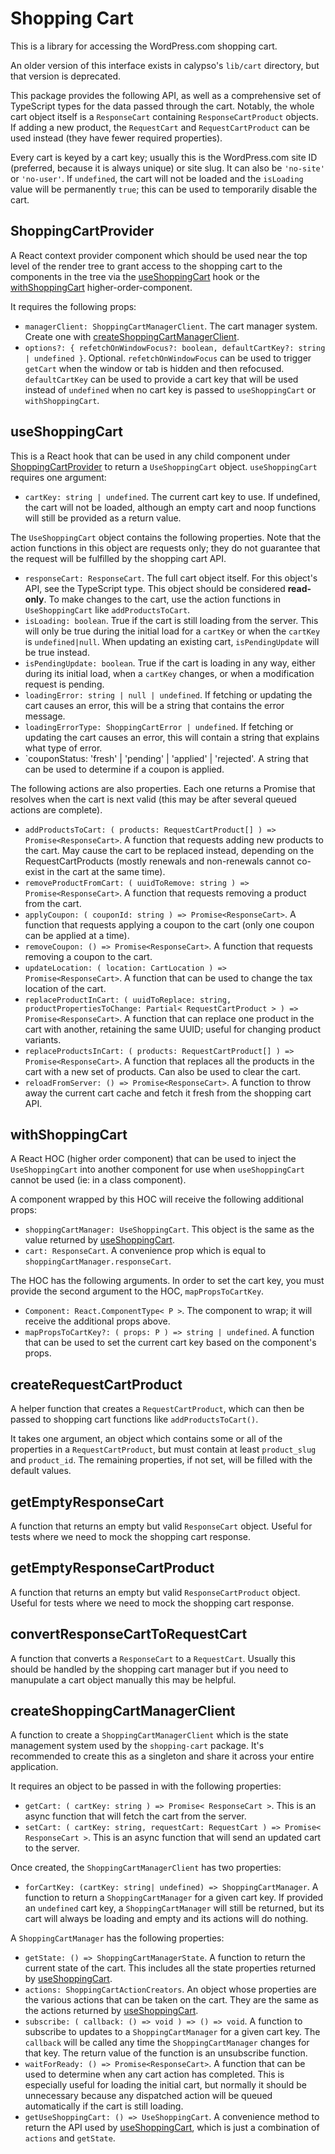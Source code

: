 # Shopping Cart

This is a library for accessing the WordPress.com shopping cart.

An older version of this interface exists in calypso's `lib/cart` directory, but that version is deprecated.

This package provides the following API, as well as a comprehensive set of TypeScript types for the data passed through the cart. Notably, the whole cart object itself is a `ResponseCart` containing `ResponseCartProduct` objects. If adding a new product, the `RequestCart` and `RequestCartProduct` can be used instead (they have fewer required properties).

Every cart is keyed by a cart key; usually this is the WordPress.com site ID (preferred, because it is always unique) or site slug. It can also be `'no-site'` or `'no-user'`. If `undefined`, the cart will not be loaded and the `isLoading` value will be permanently `true`; this can be used to temporarily disable the cart.

## ShoppingCartProvider

A React context provider component which should be used near the top level of the render tree to grant access to the shopping cart to the components in the tree via the [useShoppingCart](#useShoppingCart) hook or the [withShoppingCart](#withShoppingCart) higher-order-component.

It requires the following props:

- `managerClient: ShoppingCartManagerClient`. The cart manager system. Create one with [createShoppingCartManagerClient](#createShoppingCartManagerClient).
- `options?: { refetchOnWindowFocus?: boolean, defaultCartKey?: string | undefined }`. Optional. `refetchOnWindowFocus` can be used to trigger `getCart` when the window or tab is hidden and then refocused. `defaultCartKey` can be used to provide a cart key that will be used instead of `undefined` when no cart key is passed to `useShoppingCart` or `withShoppingCart`.

## useShoppingCart

This is a React hook that can be used in any child component under [ShoppingCartProvider](#ShoppingCartProvider) to return a `UseShoppingCart` object. `useShoppingCart` requires one argument:

- `cartKey: string | undefined`. The current cart key to use. If undefined, the cart will not be loaded, although an empty cart and noop functions will still be provided as a return value.

The `UseShoppingCart` object contains the following properties. Note that the action functions in this object are requests only; they do not guarantee that the request will be fulfilled by the shopping cart API.

- `responseCart: ResponseCart`. The full cart object itself. For this object's API, see the TypeScript type. This object should be considered **read-only**. To make changes to the cart, use the action functions in `UseShoppingCart` like `addProductsToCart`.
- `isLoading: boolean`. True if the cart is still loading from the server. This will only be true during the initial load for a `cartKey` or when the `cartKey` is `undefined|null`. When updating an existing cart, `isPendingUpdate` will be true instead.
- `isPendingUpdate: boolean`. True if the cart is loading in any way, either during its initial load, when a `cartKey` changes, or when a modification request is pending.
- `loadingError: string | null | undefined`. If fetching or updating the cart causes an error, this will be a string that contains the error message.
- `loadingErrorType: ShoppingCartError | undefined`. If fetching or updating the cart causes an error, this will contain a string that explains what type of error.
- `couponStatus: 'fresh' | 'pending' | 'applied' | 'rejected'. A string that can be used to determine if a coupon is applied.

The following actions are also properties. Each one returns a Promise that resolves when the cart is next valid (this may be after several queued actions are complete).

- `addProductsToCart: ( products: RequestCartProduct[] ) => Promise<ResponseCart>`. A function that requests adding new products to the cart. May cause the cart to be replaced instead, depending on the RequestCartProducts (mostly renewals and non-renewals cannot co-exist in the cart at the same time).
- `removeProductFromCart: ( uuidToRemove: string ) => Promise<ResponseCart>`. A function that requests removing a product from the cart.
- `applyCoupon: ( couponId: string ) => Promise<ResponseCart>`. A function that requests applying a coupon to the cart (only one coupon can be applied at a time).
- `removeCoupon: () => Promise<ResponseCart>`. A function that requests removing a coupon to the cart.
- `updateLocation: ( location: CartLocation ) => Promise<ResponseCart>`. A function that can be used to change the tax location of the cart.
- `replaceProductInCart: ( uuidToReplace: string, productPropertiesToChange: Partial< RequestCartProduct > ) => Promise<ResponseCart>`. A function that can replace one product in the cart with another, retaining the same UUID; useful for changing product variants.
- `replaceProductsInCart: ( products: RequestCartProduct[] ) => Promise<ResponseCart>`. A function that replaces all the products in the cart with a new set of products. Can also be used to clear the cart.
- `reloadFromServer: () => Promise<ResponseCart>`. A function to throw away the current cart cache and fetch it fresh from the shopping cart API.

## withShoppingCart

A React HOC (higher order component) that can be used to inject the `UseShoppingCart` into another component for use when `useShoppingCart` cannot be used (ie: in a class component).

A component wrapped by this HOC will receive the following additional props:

- `shoppingCartManager: UseShoppingCart`. This object is the same as the value returned by [useShoppingCart](#useShoppingCart).
- `cart: ResponseCart`. A convenience prop which is equal to `shoppingCartManager.responseCart`.

The HOC has the following arguments. In order to set the cart key, you must provide the second argument to the HOC, `mapPropsToCartKey`.

- `Component: React.ComponentType< P >`. The component to wrap; it will receive the additional props above.
- `mapPropsToCartKey?: ( props: P ) => string | undefined`. A function that can be used to set the current cart key based on the component's props.

## createRequestCartProduct

A helper function that creates a `RequestCartProduct`, which can then be passed to shopping cart functions like `addProductsToCart()`.

It takes one argument, an object which contains some or all of the properties in a `RequestCartProduct`, but must contain at least `product_slug` and `product_id`. The remaining properties, if not set, will be filled with the default values.

## getEmptyResponseCart

A function that returns an empty but valid `ResponseCart` object. Useful for tests where we need to mock the shopping cart response.

## getEmptyResponseCartProduct

A function that returns an empty but valid `ResponseCartProduct` object. Useful for tests where we need to mock the shopping cart response.

## convertResponseCartToRequestCart

A function that converts a `ResponseCart` to a `RequestCart`. Usually this should be handled by the shopping cart manager but if you need to manupulate a cart object manually this may be helpful.

## createShoppingCartManagerClient

A function to create a `ShoppingCartManagerClient` which is the state management system used by the `shopping-cart` package. It's recommended to create this as a singleton and share it across your entire application.

It requires an object to be passed in with the following properties:

- `getCart: ( cartKey: string ) => Promise< ResponseCart >`. This is an async function that will fetch the cart from the server.
- `setCart: ( cartKey: string, requestCart: RequestCart ) => Promise< ResponseCart >`. This is an async function that will send an updated cart to the server.

Once created, the `ShoppingCartManagerClient` has two properties:

- `forCartKey: (cartKey: string| undefined) => ShoppingCartManager`. A function to return a `ShoppingCartManager` for a given cart key. If provided an `undefined` cart key, a `ShoppingCartManager` will still be returned, but its cart will always be loading and empty and its actions will do nothing.

A `ShoppingCartManager` has the following properties:

- `getState: () => ShoppingCartManagerState`. A function to return the current state of the cart. This includes all the state properties returned by [useShoppingCart](#useShoppingCart).
- `actions: ShoppingCartActionCreators`. An object whose properties are the various actions that can be taken on the cart. They are the same as the actions returned by [useShoppingCart](#useShoppingCart).
- `subscribe: ( callback: () => void ) => () => void`. A function to subscribe to updates to a `ShoppingCartManager` for a given cart key. The `callback` will be called any time the `ShoppingCartManager` changes for that key. The return value of the function is an unsubscribe function.
- `waitForReady: () => Promise<ResponseCart>`. A function that can be used to determine when any cart action has completed. This is especially useful for loading the initial cart, but normally it should be unnecessary because any dispatched action will be queued automatically if the cart is still loading.
- `getUseShoppingCart: () => UseShoppingCart`. A convenience method to return the API used by [useShoppingCart](#useShoppingCart), which is just a combination of `actions` and `getState`.
